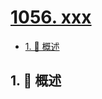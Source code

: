 # [1056. xxx](https://github.com/Tdahuyou/TNotes.leetcode/tree/main/notes/1056.%20xxx)

<!-- region:toc -->

- [1. 📝 概述](#1--概述)

<!-- endregion:toc -->

## 1. 📝 概述
